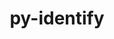 ---
title: "py-identify"
layout: cache
categories: [package, v2025.07.0]
meta: {"compilers": ["none"], "num_specs": 1, "num_specs_by_stack": {"e4s": 1, "root": 1}, "oss": ["ubuntu22.04"], "platforms": ["linux"], "stacks": ["e4s", "root"], "targets": ["x86_64_v3"], "versions": ["2.5.24"]}
spec_details: [{"compiler": "none", "hash": "c3wtc4aemzrxp2ixquutv66nyr24qn4z", "os": "ubuntu22.04", "platform": "linux", "size": "-", "stacks": ["e4s", "root"], "target": "x86_64_v3", "variants": ["build_system=python_pip"], "versions": ["2.5.24"]}]
---
